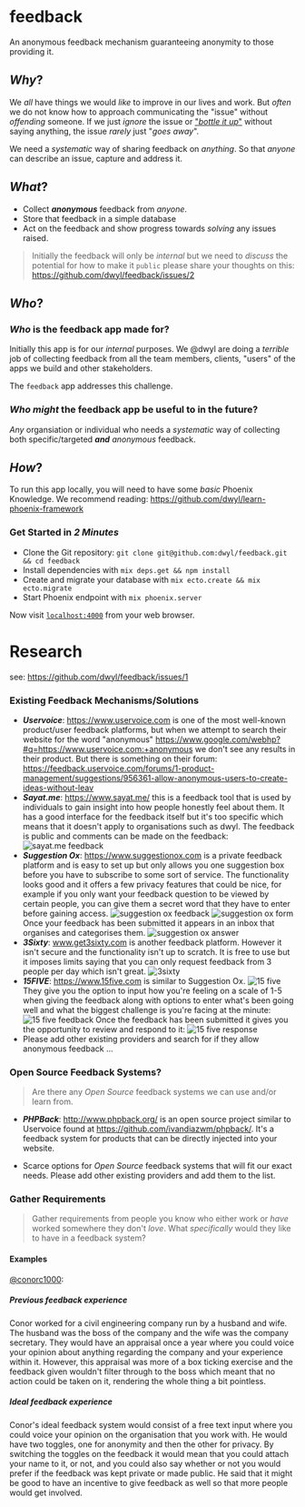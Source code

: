 # feedback

An anonymous feedback mechanism guaranteeing anonymity to those providing it.

## _Why_?

We _all_ have things we would _like_ to improve in our lives and work.
But _often_ we do not know how to approach communicating the "issue"
without _offending_ someone.
If we just _ignore_ the issue or
["_bottle it up_"](https://youtu.be/tf92q6Vrj2o)
without saying anything,
the issue _rarely_ just "_goes away_".

We need a _systematic_ way of sharing feedback on _anything_.
So that _anyone_ can describe an issue, capture and address it.


## _What_?

+ Collect ***anonymous*** feedback from _anyone_.
+ Store that feedback in a simple database
+ Act on the feedback and show progress towards _solving_ any issues raised.

> Initially the feedback will only be _internal_ but we need
to _discuss_ the potential for how to make it `public`
please share your thoughts on this: https://github.com/dwyl/feedback/issues/2




## _Who_?

### _Who_ is the feedback app made for?

Initially this app is for our _internal_ purposes.
We @dwyl are doing a _terrible_ job of collecting feedback from
all the team members, clients,
"users" of the apps we build and other stakeholders.

The `feedback` app addresses this challenge.

### _Who_ _might_ the feedback app be useful to in the future?

_Any_ organsiation or individual who needs a _systematic_ way of collecting
both specific/targeted ***and*** _anonymous_ feedback.


## _How_?

To run this app locally, you will need to have some _basic_ Phoenix Knowledge.
We recommend reading: https://github.com/dwyl/learn-phoenix-framework

### Get Started in _2 Minutes_

+ Clone the Git repository: `git clone git@github.com:dwyl/feedback.git && cd feedback`
+ Install dependencies with `mix deps.get && npm install`
+ Create and migrate your database with `mix ecto.create && mix ecto.migrate`
+ Start Phoenix endpoint with `mix phoenix.server`

Now visit [`localhost:4000`](http://localhost:4000) from your web browser.


# Research

see: https://github.com/dwyl/feedback/issues/1

### Existing Feedback Mechanisms/Solutions

+ ***Uservoice***: https://www.uservoice.com is one of the most well-known
product/user feedback platforms, but when we attempt to search their website
for the word "anonymous"
https://www.google.com/webhp?#q=https://www.uservoice.com:+anonymous
we don't see any results in their product.
But there is something on their forum: https://feedback.uservoice.com/forums/1-product-management/suggestions/956361-allow-anonymous-users-to-create-ideas-without-leav
+ ***Sayat.me***: https://www.sayat.me/ this is a feedback tool that is used
by individuals to gain insight into how people honestly feel about them. It has
a good interface for the feedback itself but it's too specific which means that
it doesn't apply to organisations such as dwyl. The feedback is public and
comments can be made on the feedback:
![sayat.me feedback](https://cloud.githubusercontent.com/assets/12450298/24554452/38df2670-15f3-11e7-9cdd-8757072183e0.png)
+ ***Suggestion Ox***: https://www.suggestionox.com is a private feedback platform
and is easy to set up but only allows you one suggestion box before
you have to subscribe to some sort of service. The functionality looks good and
it offers a few privacy features that could be nice, for example if you only want
your feedback question to be viewed by certain people, you can give them a secret
word that they have to enter before gaining access.
![suggestion ox feedback](https://cloud.githubusercontent.com/assets/12450298/24554725/3864b056-15f4-11e7-9e09-748b4da8e5bc.png)
![suggestion ox form](https://cloud.githubusercontent.com/assets/12450298/24554757/5272e8fa-15f4-11e7-8c6e-33031ffc30c5.png)
Once your feedback has been submitted it appears in an inbox that organises and
categorises them.
![suggestion ox answer](https://cloud.githubusercontent.com/assets/12450298/24555098/81b8b8a0-15f5-11e7-9247-7463a41db3b9.png)
+ ***3Sixty***: www.get3sixty.com is another feedback platform. However it isn't
secure and the functionality isn't up to scratch. It is free to use but it
imposes limits saying that you can only request feedback from 3 people per day
which isn't great.
![3sixty](https://cloud.githubusercontent.com/assets/12450298/24555419/b3c02ff8-15f6-11e7-9bf4-080b13546c41.png)
+ ***15FIVE***: https://www.15five.com is similar to Suggestion Ox.
![15 five](https://cloud.githubusercontent.com/assets/12450298/24556562/6d0058d2-15fa-11e7-9102-7337c47af05f.png)
They give you the option to input how you're feeling on a scale of 1-5 when
giving the feedback along with options to enter what's been going well and
what the biggest challenge is you're facing at the minute:
![15 five feedback](https://cloud.githubusercontent.com/assets/12450298/24556654/b82b2490-15fa-11e7-819f-f682e18894ce.png)
Once the feedback has been submitted it gives you the opportunity to review and
respond to it:
![15 five response](https://cloud.githubusercontent.com/assets/12450298/24557030/eb3f7ff6-15fb-11e7-815b-3f110b547f35.png)
+ Please add other existing providers
and search for if they allow anonymous feedback ...

### Open Source Feedback Systems?

> Are there any _Open Source_ feedback systems we can use and/or learn from.

+ ***PHPBack***: http://www.phpback.org/ is an open source project similar to
Uservoice found at https://github.com/ivandiazwm/phpback/. It's a feedback system
for products that can be directly injected into your website.


+ Scarce options for _Open Source_ feedback systems that will fit our exact
needs. Please add other existing providers and add them to the list.

### Gather Requirements

> Gather requirements from people you know who either work
or _have_ worked somewhere they don't _love_.
What _specifically_ would they like to have in a feedback system?

#### Examples

[@conorc1000](https://github.com/conorc1000):
##### Previous feedback experience
Conor worked for a civil engineering company run by a husband and wife. The husband
was the boss of the company and the wife was the company secretary. They would
have an appraisal once a year where you could voice your opinion about anything
regarding the company and your experience within it. However, this appraisal
was more of a box ticking exercise and the feedback given wouldn't filter
through to the boss which meant that no action could be taken on it, rendering
the whole thing a bit pointless.
##### Ideal feedback experience
Conor's ideal feedback system would consist of a free text input where you could
voice your opinion on the organisation that you work with. He would have two
toggles, one for anonymity and then the other for privacy. By switching the
toggles on the feedback it would mean that you could attach your name to it, or
not, and you could also say whether or not you would prefer if the feedback was
kept private or made public. He said that it might be good to have an incentive
to give feedback as well so that more people would get involved.
